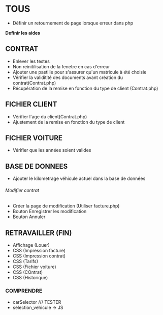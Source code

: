 

# TOUS
- Définir un retournement de page lorsque erreur dans php

**Definir les aides**

## CONTRAT

- Enlever les testes
- Non reinitilisation de la fenetre en cas d'erreur
- Ajouter une pastille pour s'assurer qu'un matricule à été choisie
- Vérifier la validitité  des documents avant création du contrat(Contrat.php)
- Récupération de la remise en fonction du type de client (Contrat.php)


## FICHIER CLIENT

- Vérifier l'age du client(Contrat.php)
- Ajustement de la remise en fonction du type de client


## FICHIER VOITURE

- Vérifier que les années soient valides


## BASE DE DONNEES
- Ajouter le kilometrage véhicule actuel dans la base de données 



###### Modifier contrat


- Créer la page de modification (Utiliser facture.php)
- Bouton Enregistrer les modification
- Bouton Annuler 



## RETRAVAILLER (FIN)
- Affichage (Louer)
- CSS (Impression facture)
- CSS (Impression contrat)
- CSS (Tarifs)
- CSS (Fichier voiture)
- CSS (COntrat)
- CSS (Historique)


### COMPRENDRE

- carSelector /// TESTER
- selection_vehicule -> JS 